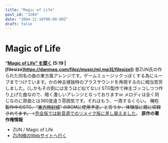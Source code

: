 ```yaml
---
title: "Magic of Life"
post_id: "3204"
date: "2004-12-10T00:00:00Z"
draft: false
---
```


# Magic of Life

**“[Magic of Life” を聞く](/filez/music/ml.mp3) (5:19 | [filesize]https://danmaq.com/filez/music/ml.mp3[/filesize])** 昔ZUN氏の作られた同名の曲の東方風アレンジです。ゲームミュージックっぽくする為にループまでつけています。かの神主様独特のブラスサウンドを再現するのに相当苦労しました。(しかもその割には言うほど似てない) STG製作で神主ゴッコしつつ作り上げた曲なので、暗く激しいアレンジとなっておりますｗ メロディは全く同じなのに原曲とは360度違う雰囲気です。それはもう、一周するくらい。  <del>現在製作中のSTG、“[東方時封城](/!/thA/)” のBGMに使用予定。と言うか、体験版に既に収録されてます。</del>→[完全版では新音源でのリメイク版に差し替えました](/filez/music/thA_05.mp3)。 **原作の著作権情報**

  * ZUN / Magic of Life
  * [ZUN様のWebサイトへ行く](http://www16.big.or.jp/%7Ezun/)
